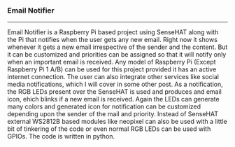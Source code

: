 ### Email Notifier
--------------------------------------------------------------- 
Email Notifier is a Raspberry Pi based project using SenseHAT along with the Pi that notifies when the user gets any new email. Right now it shows whenever it gets a new email irrespective of the sender and the content. But it can be customized and priorities can be assigned so that it will notify only when an important email is received. Any model of Raspberry Pi (Except Raspberry Pi 1 A/B) can be used for this project provided it has an active internet connection. The user can also integrate other services like social media notifications, which I will cover in some other post. As a notification, the RGB LEDs present over the SenseHAT is used and produces and email icon, ehich blinks if a new email is received. Again the LEDs can generate many colors and generated icon for notification can be customized depending upon the sender of the mail and priority. Instead of SenseHAT external WS2812B based modules like neopixel can also be used with a little bit of tinkering of the code or even normal RGB LEDs can be used with GPIOs. The code is written in python.
